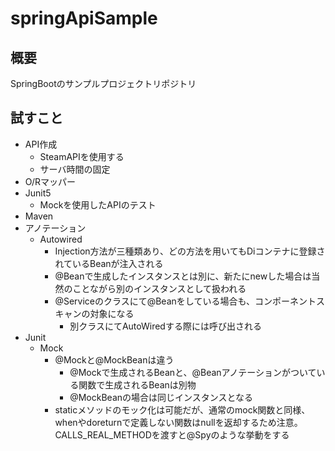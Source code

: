 # springApiSample

## 概要

SpringBootのサンプルプロジェクトリポジトリ

## 試すこと

- API作成
  - SteamAPIを使用する
  - サーバ時間の固定
- O/Rマッパー
- Junit5
  - Mockを使用したAPIのテスト
- Maven
- アノテーション
  - Autowired
    - Injection方法が三種類あり、どの方法を用いてもDiコンテナに登録されているBeanが注入される
    - @Beanで生成したインスタンスとは別に、新たにnewした場合は当然のことながら別のインスタンスとして扱われる
    - @Serviceのクラスにて@Beanをしている場合も、コンポーネントスキャンの対象になる
      - 別クラスにてAutoWiredする際には呼び出される
- Junit
  - Mock
    - @Mockと@MockBeanは違う
      - @Mockで生成されるBeanと、@Beanアノテーションがついている関数で生成されるBeanは別物
      - @MockBeanの場合は同じインスタンスとなる
    - staticメソッドのモック化は可能だが、通常のmock関数と同様、whenやdoreturnで定義しない関数はnullを返却するため注意。CALLS_REAL_METHODを渡すと@Spyのような挙動をする